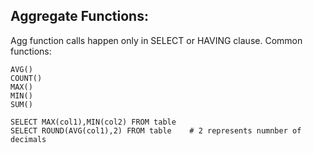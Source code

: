 ## Aggregate Functions:
Agg function calls happen only in SELECT or HAVING clause. Common functions:
```
AVG()
COUNT()
MAX()
MIN()
SUM()

SELECT MAX(col1),MIN(col2) FROM table
SELECT ROUND(AVG(col1),2) FROM table    # 2 represents numnber of decimals
